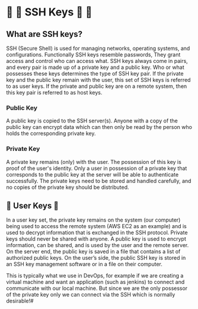 # :shell: :key: SSH Keys :key: :shell: #

## What are SSH keys? ##

SSH (Secure Shell) is used for managing networks, operating systems, and configurations. Functionally SSH keys resemble passwords, They grant access and control who can access what. SSH keys always come in pairs, and every pair is made up of a private key and a public key. Who or what possesses these keys determines the type of SSH key pair. If the private key and the public key remain with the user, this set of SSH keys is referred to as user keys. If the private and public key are on a remote system, then this key pair is referred to as host keys.

### Public Key ###

A public key is copied to the SSH server(s). Anyone with a copy of the public key can encrypt data which can then only be read by the person who holds the corresponding private key.

### Private Key ###

A private key remains (only) with the user. The possession of this key is proof of the user's identity. Only a user in possession of a private key that corresponds to the public key at the server will be able to authenticate successfully. The private keys need to be stored and handled carefully, and no copies of the private key should be distributed.

## :repeat: User Keys :repeat: ##

In a user key set, the private key remains on the system (our computer) being used to access the remote system (AWS EC2 as an example) and is used to decrypt information that is exchanged in the SSH protocol. Private keys should never be shared with anyone. A public key is used to encrypt information, can be shared, and is used by the user and the remote server. On the server end, the public key is saved in a file that contains a list of authorized public keys. On the user’s side, the public SSH key is stored in an SSH key management software or in a file on their computer.  

This is typically what we use in DevOps, for example if we are creating a virtual machine and want an application (such as jenkins) to connect and communicate with our local machine. But since we are the only possessor of the private key only we can connect via the SSH which is normally desirable!#
